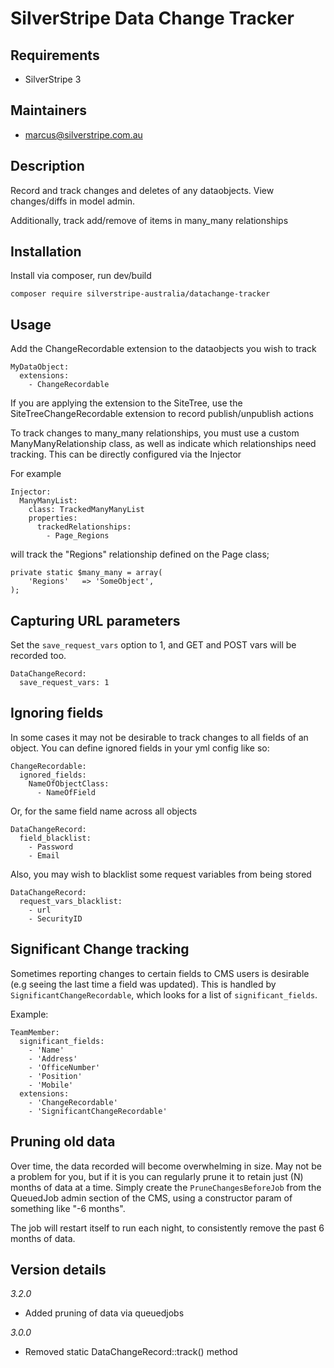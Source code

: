 # SilverStripe Data Change Tracker

## Requirements

* SilverStripe 3

## Maintainers

* marcus@silverstripe.com.au

## Description

Record and track changes and deletes of any dataobjects. View changes/diffs in model admin.

Additionally, track add/remove of items in many\_many relationships

## Installation

Install via composer, run dev/build
	
	composer require silverstripe-australia/datachange-tracker

## Usage

Add the ChangeRecordable extension to the dataobjects you wish to track

```
MyDataObject:
  extensions:
    - ChangeRecordable
```

If you are applying the extension to the SiteTree, use the SiteTreeChangeRecordable extension to record publish/unpublish actions

To track changes to many\_many relationships, you must use a custom 
ManyManyRelationship class, as well as indicate which relationships need 
tracking. This can be directly configured via the Injector

For example

```
Injector:
  ManyManyList:
    class: TrackedManyManyList
    properties:
      trackedRelationships:
        - Page_Regions

```

will track the "Regions" relationship defined on the Page class;

```
private static $many_many = array(
	'Regions'	=> 'SomeObject',
);

```



## Capturing URL parameters

Set the `save_request_vars` option to 1, and GET and POST vars will be recorded too. 

```
DataChangeRecord:
  save_request_vars: 1

```


## Ignoring fields

In some cases it may not be desirable to track changes to all fields of an object. You can define ignored fields in your yml config like so:

```
ChangeRecordable:
  ignored_fields:
    NameOfObjectClass:
      - NameOfField
```

Or, for the same field name across all objects

```
DataChangeRecord:
  field_blacklist:
    - Password
    - Email

```

Also, you may wish to blacklist some request variables from being stored 

```
DataChangeRecord:
  request_vars_blacklist:
    - url
    - SecurityID

```

## Significant Change tracking

Sometimes reporting changes to certain fields to CMS users is desirable (e.g seeing the last time a field was updated).
This is handled by `SignificantChangeRecordable`, which looks for a list of `significant_fields`.

Example:

```
TeamMember:
  significant_fields:
    - 'Name'
    - 'Address'
    - 'OfficeNumber'
    - 'Position'
    - 'Mobile'
  extensions:
    - 'ChangeRecordable'
    - 'SignificantChangeRecordable'
```

## Pruning old data

Over time, the data recorded will become overwhelming in size. May not be a problem for you, but if it is
you can regularly prune it to retain just (N) months of data at a time. Simply create the `PruneChangesBeforeJob`
from the QueuedJob admin section of the CMS, using a constructor param of something like "-6 months". 

The job will restart itself to run each night, to consistently remove the past 6 months of data. 

## Version details

*3.2.0*

* Added pruning of data via queuedjobs

*3.0.0*

* Removed static DataChangeRecord::track() method

